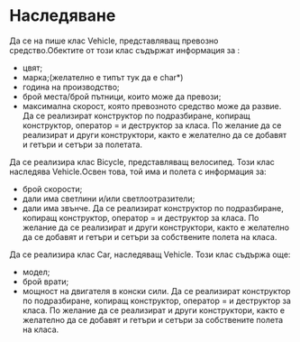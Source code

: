 # Наследяване

Да се на пише клас Vehicle, представляващ превозно средство.Обектите от този клас съдържат информация за :
- цвят;
- марка;(желателно е типът тук да е char*)
- година на производство;
- брой места/брой пътници, които може да превози;
- максимална скорост, която превозното средство може да развие.
Да се реализират конструктор по подразбиране, копиращ конструктор, оператор = и деструктор за класа. По желание да се реализират и други конструктори, както е желателно да се добавят и гетъри и сетъри за полетата.

Да се реализира клас Bicycle, представляващ велосипед. Този клас наследява Vehicle.Освен това, той има и полета с информация за:
- брой скорости;
- дали има светлини и/или светлоотразители;
- дали има звънче.
Да се реализират конструктор по подразбиране, копиращ конструктор, оператор = и деструктор за класа. По желание да се реализират и други конструктори, както е желателно да се добавят и гетъри и сетъри за собствените полета на класа. 


Да се реализира клас Car, наследяващ Vehicle. Този клас съдържа още:
- модел;
- брой врати;
- мощност на двигателя в конски сили.
Да се реализират конструктор по подразбиране, копиращ конструктор, оператор = и деструктор за класа. По желание да се реализират и други конструктори, както е желателно да се добавят и гетъри и сетъри за собствените полета на класа.
